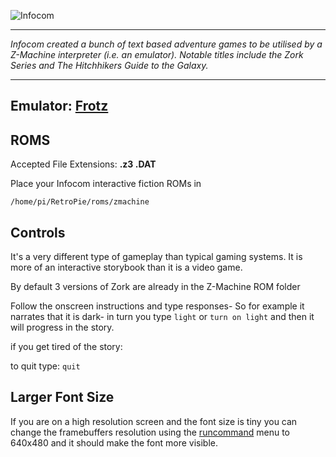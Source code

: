 ![Infocom](http://terpconnect.umd.edu/~molivier/infocom.jpg)
***
_Infocom created a bunch of text based adventure games to be utilised by a Z-Machine interpreter (i.e. an emulator). Notable titles include the Zork Series and The Hitchhikers Guide to the Galaxy._

***
## Emulator: [Frotz](http://frotz.sourceforge.net/)

## ROMS
Accepted File Extensions: **.z3 .DAT**

Place your Infocom interactive fiction ROMs in 
```
/home/pi/RetroPie/roms/zmachine
```

## Controls

It's a very different type of gameplay than typical gaming systems. It is more of an interactive storybook than it is a video game.

By default 3 versions of Zork are already in the Z-Machine ROM folder

Follow the onscreen instructions and type responses- So for example it narrates that it is dark- in turn you type `light` or `turn on light` and then it will progress in the story. 

if you get tired of the story:

to quit type: `quit`

## Larger Font Size

If you are on a high resolution screen and the font size is tiny you can change the framebuffers resolution using the [runcommand](https://github.com/RetroPie/RetroPie-Setup/wiki/runcommand) menu to 640x480 and it should make the font more visible.